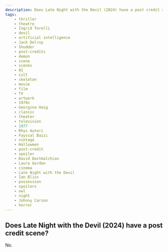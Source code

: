 ```yaml
---
description: Does Late Night with the Devil (2024) have a post credit scene?
tags: 
    - thriller
    - theatre
    - Ingrid Torelli
    - devil
    - artificial intelligence
    - Jack Delroy
    - Shudder
    - post-credits
    - demon
    - scene
    - scenes
    - AI
    - cult
    - skeleton
    - movie
    - film
    - TV
    - artwork
    - 1970s
    - Georgina Haig
    - classic
    - theater
    - television
    - 1977
    - Rhys Auteri
    - Fayssal Bazzi
    - vintage
    - Halloween
    - post-credit
    - spoiler
    - David Dastmalchian
    - Laura Gordon
    - cinema
    - Late Night with the Devil
    - Ian Bliss
    - possession
    - spoilers
    - owl
    - night
    - Johnny Carson
    - horror
---
```


## Does Late Night with the Devil (2024) have a post credit scene?

No.
